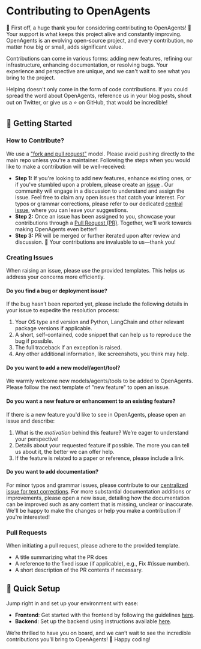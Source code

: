# Contributing to OpenAgents

🎉 First off, a huge thank you for considering contributing to OpenAgents! 🎉 Your support is what keeps this project alive and constantly improving. OpenAgents is an evolving open-source project, and every contribution, no matter how big or small, adds significant value.

Contributions can come in various forms: adding new features, refining our infrastructure, enhancing documentation, or resolving bugs. Your experience and perspective are unique, and we can't wait to see what you bring to the project.

Helping doesn't only come in the form of code contributions. If you could spread the word about OpenAgents, reference us in your blog posts, shout out on Twitter, or give us a ⭐️ on GitHub, that would be incredible!

## 🌟 Getting Started

### How to Contribute?
We use a ["fork and pull request"](https://docs.github.com/en/get-started/quickstart/contributing-to-projects) model. Please avoid pushing directly to the main repo unless you're a maintainer.
Following the steps when you would like to make a contribution will be well-received:

- **Step 1:** If you're looking to add new features, enhance existing ones, or if you've stumbled upon a problem, please create an [issue](https://github.com/xlang-ai/OpenAgents/issues) . Our community will engage in a discussion to understand and assign the issue. Feel free to claim any open issues that catch your interest. For typos or grammar corrections, please refer to our dedicated [central issue](https://github.com/xlang-ai/OpenAgents/issues/26), where you can leave your suggestions.
- **Step 2:** Once an issue has been assigned to you, showcase your contributions through a [Pull Request (PR)](https://github.com/xlang-ai/OpenAgents/pulls). Together, we'll work towards making OpenAgents even better!
- **Step 3:** PR will be merged or further iterated upon after review and discussion. 🚀 Your contributions are invaluable to us—thank you!

### Creating Issues
When raising an issue, please use the provided templates. This helps us address your concerns more efficiently.

#### Do you find a bug or deployment issue?
If the bug hasn’t been reported yet, please include the following details in your issue to expedite the resolution process:

1. Your OS type and version and Python, LangChain and other relevant package versions if applicable.
2. A short, self-contained, code snippet that can help us to reproduce the bug if possible.
3. The full traceback if an exception is raised.
4. Any other additional information, like screenshots, you think may help.

#### Do you want to add a new model/agent/tool?
We warmly welcome new models/agents/tools to be added to OpenAgents. Please follow the next template of "new feature" to open an issue. 

#### Do you want a new feature or enhancement to an existing feature?
If there is a new feature you'd like to see in OpenAgents, please open an issue and describe:

1. What is the *motivation* behind this feature? We’re eager to understand your perspective!
2. Details about your requested feature if possible. The more you can tell us about it, the better we can offer help.
3. If the feature is related to a paper or reference, please include a link.

#### Do you want to add documentation?
For minor typos and grammar issues, please contribute to our [centralized issue for text corrections](https://github.com/xlang-ai/OpenAgents/issues/26). For more substantial documentation additions or improvements, please open a new issue, detailing how the documentation can be improved such as any content that is missing, unclear or inaccurate. 
We'll be happy to make the changes or help you make a contribution if you're interested!


### Pull Requests   
When initiating a pull request, please adhere to the provided template.

+ A title summarizing what the PR does
+ A reference to the fixed issue (if applicable), e.g., Fix #(issue number).
+ A short description of the PR contents if necessary.


## 🚀 Quick Setup
Jump right in and set up your environment with ease:

- **Frontend**: Get started with the frontend by following the guidelines [here](https://github.com/xlang-ai/OpenAgents/blob/main/frontend/README.md).
- **Backend**: Set up the backend using instructions available [here](https://github.com/xlang-ai/OpenAgents/blob/main/backend/README.md).

We’re thrilled to have you on board, and we can’t wait to see the incredible contributions you’ll bring to OpenAgents! 🌟 Happy coding!